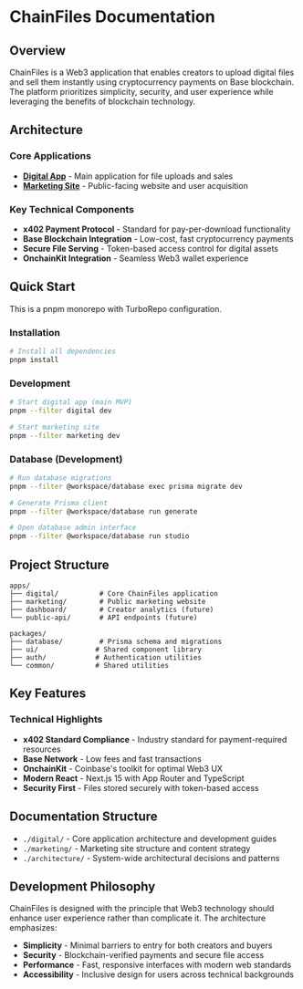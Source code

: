 # ChainFiles Documentation

## Overview

ChainFiles is a Web3 application that enables creators to upload digital files and sell them instantly using cryptocurrency payments on Base blockchain. The platform prioritizes simplicity, security, and user experience while leveraging the benefits of blockchain technology.

## Architecture

### Core Applications

- **[Digital App](./digital/)** - Main application for file uploads and sales
- **[Marketing Site](./marketing/)** - Public-facing website and user acquisition

### Key Technical Components

- **x402 Payment Protocol** - Standard for pay-per-download functionality
- **Base Blockchain Integration** - Low-cost, fast cryptocurrency payments
- **Secure File Serving** - Token-based access control for digital assets
- **OnchainKit Integration** - Seamless Web3 wallet experience

## Quick Start

This is a pnpm monorepo with TurboRepo configuration.

### Installation
```bash
# Install all dependencies
pnpm install
```

### Development
```bash
# Start digital app (main MVP)
pnpm --filter digital dev

# Start marketing site
pnpm --filter marketing dev
```

### Database (Development)
```bash
# Run database migrations
pnpm --filter @workspace/database exec prisma migrate dev

# Generate Prisma client
pnpm --filter @workspace/database run generate

# Open database admin interface
pnpm --filter @workspace/database run studio
```

## Project Structure

```
apps/
├── digital/          # Core ChainFiles application
├── marketing/        # Public marketing website
├── dashboard/        # Creator analytics (future)
└── public-api/       # API endpoints (future)

packages/
├── database/         # Prisma schema and migrations
├── ui/              # Shared component library
├── auth/            # Authentication utilities
└── common/          # Shared utilities
```

## Key Features

### Technical Highlights
- **x402 Standard Compliance** - Industry standard for payment-required resources
- **Base Network** - Low fees and fast transactions
- **OnchainKit** - Coinbase's toolkit for optimal Web3 UX
- **Modern React** - Next.js 15 with App Router and TypeScript
- **Security First** - Files stored securely with token-based access

## Documentation Structure

- `./digital/` - Core application architecture and development guides
- `./marketing/` - Marketing site structure and content strategy
- `./architecture/` - System-wide architectural decisions and patterns

## Development Philosophy

ChainFiles is designed with the principle that Web3 technology should enhance user experience rather than complicate it. The architecture emphasizes:

- **Simplicity** - Minimal barriers to entry for both creators and buyers
- **Security** - Blockchain-verified payments and secure file access
- **Performance** - Fast, responsive interfaces with modern web standards
- **Accessibility** - Inclusive design for users across technical backgrounds
